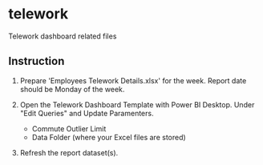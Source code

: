 # telework
Telework dashboard related files


## Instruction

1. Prepare 'Employees Telework Details.xlsx' for the week.  Report date should be Monday of the week.

2. Open the Telework Dashboard Template with Power BI Desktop.  Under "Edit Queries" and Update Paramenters.
   - Commute Outlier Limit
   - Data Folder (where your Excel files are stored)

3. Refresh the report dataset(s).
